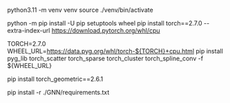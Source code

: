 python3.11 -m venv venv
source ./venv/bin/activate

python -m pip install -U pip setuptools wheel
pip install torch==2.7.0 --extra-index-url https://download.pytorch.org/whl/cpu

TORCH=2.7.0
WHEEL_URL=https://data.pyg.org/whl/torch-${TORCH}+cpu.html
pip install pyg_lib torch_scatter torch_sparse torch_cluster torch_spline_conv -f ${WHEEL_URL}

pip install torch_geometric==2.6.1

pip install -r ./GNN/requirements.txt

